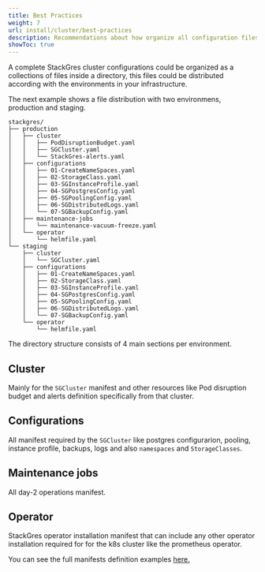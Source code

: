 ```yaml
---
title: Best Practices
weight: 7
url: install/cluster/best-practices
description: Recommendations about how organize all configuration files.
showToc: true
---
```


A complete StackGres cluster configurations could be organized as a collections of files inside a directory, this files could be distributed according with the environments in your infrastructure.

The next example shows a file distribution with two environmens, production and staging. 

```text
stackgres/
├── production
│   ├── cluster
│   │   ├── PodDisruptionBudget.yaml
│   │   ├── SGCluster.yaml
│   │   └── StackGres-alerts.yaml
│   ├── configurations
│   │   ├── 01-CreateNameSpaces.yaml
│   │   ├── 02-StorageClass.yaml
│   │   ├── 03-SGInstanceProfile.yaml
│   │   ├── 04-SGPostgresConfig.yaml
│   │   ├── 05-SGPoolingConfig.yaml
│   │   ├── 06-SGDistributedLogs.yaml
│   │   └── 07-SGBackupConfig.yaml
│   ├── maintenance-jobs
│   │   └── maintenance-vacuum-freeze.yaml
│   └── operator
│       └── helmfile.yaml
└── staging
    ├── cluster
    │   └── SGCluster.yaml
    ├── configurations
    │   ├── 01-CreateNameSpaces.yaml
    │   ├── 02-StorageClass.yaml
    │   ├── 03-SGInstanceProfile.yaml
    │   ├── 04-SGPostgresConfig.yaml
    │   ├── 05-SGPoolingConfig.yaml
    │   ├── 06-SGDistributedLogs.yaml
    │   └── 07-SGBackupConfig.yaml
    └── operator
        └── helmfile.yaml
```

The directory structure consists of 4 main sections per environment.

## **Cluster**

Mainly for the `SGCluster` manifest and other resources like Pod disruption budget and alerts definition specifically from that cluster. 

## **Configurations**

All manifest required by the `SGCluster` like postgres configurarion, pooling, instance profile, backups, logs and also `namespaces` and `StorageClasses`.

## **Maintenance jobs** 

All day-2 operations manifest. 

## **Operator**

StackGres operator installation manifest that can include any other operator installation required for for the k8s cluster like the prometheus operator.  


You can see the full manifests definition examples [here.](https://gitlab.com/ongresinc/stackgres/-/tree/main/stackgres-k8s/examples/full_example)